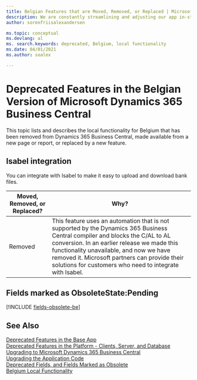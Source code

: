 ```yaml
---
title: Belgian Features that are Moved, Removed, or Replaced | Microsoft Docs
description: We are constantly streamlining and adjusting our app in-step with market developments. Read about the features for Belgium that we have moved, removed, or replaced.
author: sorenfriisalexandersen

ms.topic: conceptual
ms.devlang: al
ms. search.keywords: deprecated, Belgium, local functionality
ms.date: 04/01/2021
ms.author: soalex

---
```


# Deprecated Features in the Belgian Version of Microsoft Dynamics 365 Business Central
This topic lists and describes the local functionality for Belgium that has been removed from Dynamics 365 Business Central, made available from a new page or report, or replaced by a new feature.

## Isabel integration
You can integrate with Isabel to make it easy to upload and download bank files.

|Moved, Removed, or Replaced?|Why?|
|----|----|
|Removed| This feature uses an automation that is not supported by the Dynamics 365 Business Central compiler and blocks the C/AL to AL conversion. In an earlier release we made this functionality unavailable, and now we have removed it. Microsoft partners can provide their solutions for customers who need to integrate with Isabel.

## Fields marked as ObsoleteState:Pending

[!INCLUDE [fields-obsolete-be](../includes/fields-obsolete-be.md)]

## See Also

[Deprecated Features in the Base App](deprecated-features-w1.md)  
[Deprecated Features in the Platform - Clients, Server, and Database](deprecated-features-platform.md)  
[Upgrading to Microsoft Dynamics 365 Business Central](upgrading-to-business-central.md)  
[Upgrading the Application Code](upgrading-the-application-code.md)  
[Deprecated Fields, and Fields Marked as Obsolete](deprecated-fields.md)  
[Belgium Local Functionality](/dynamics365/business-central/LocalFunctionality/Belgium/belgium-local-functionality)  
